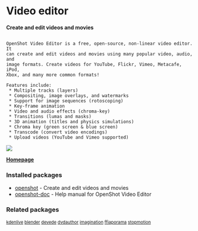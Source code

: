 # Video editor

__Create and edit videos and movies__

```

OpenShot Video Editor is a free, open-source, non-linear video editor. It
can create and edit videos and movies using many popular video, audio, and
image formats. Create videos for YouTube, Flickr, Vimeo, Metacafe, iPod,
Xbox, and many more common formats!

Features include:
 * Multiple tracks (layers)
 * Compositing, image overlays, and watermarks
 * Support for image sequences (rotoscoping)
 * Key-frame animation
 * Video and audio effects (chroma-key)
 * Transitions (lumas and masks)
 * 3D animation (titles and physics simulations)
 * Chroma key (green screen & blue screen)
 * Transcode (convert video encodings)
 * Upload videos (YouTube and Vimeo supported)

```

![](https://screenshots.debian.net/thumbnail/openshot/)


 **[Homepage](http://www.openshotvideo.com/)**

### Installed packages

* [openshot](https://packages.debian.org/jessie/openshot) - Create and edit videos and movies
* [openshot-doc](https://packages.debian.org/jessie/openshot-doc) - Help manual for OpenShot Video Editor

### Related packages

<sub> [kdenlive](https://packages.debian.org/jessie/kdenlive) [blender](https://packages.debian.org/jessie/blender) [devede](https://packages.debian.org/jessie/devede) [dvdauthor](https://packages.debian.org/jessie/dvdauthor) [imagination](https://packages.debian.org/jessie/imagination) [ffiaporama](https://packages.debian.org/jessie/ffiaporama) [stopmotion](https://packages.debian.org/jessie/stopmotion)  </sub>
